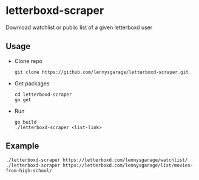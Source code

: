 # letterboxd-scraper

Download watchlist or public list of a given letterboxd user

## Usage
- Clone repo
    ```
    git clone https://github.com/lennysgarage/letterboxd-scraper.git
    ```
- Get packages
    ```
    cd letterboxd-scraper
    go get
    ```
- Run
    ```
    go build
    ./letterboxd-scraper <list-link>
    ```

## Example
    ./letterboxd-scraper https://letterboxd.com/lennysgarage/watchlist/
    ./letterboxd-scraper https://letterboxd.com/lennysgarage/list/movies-from-high-school/
